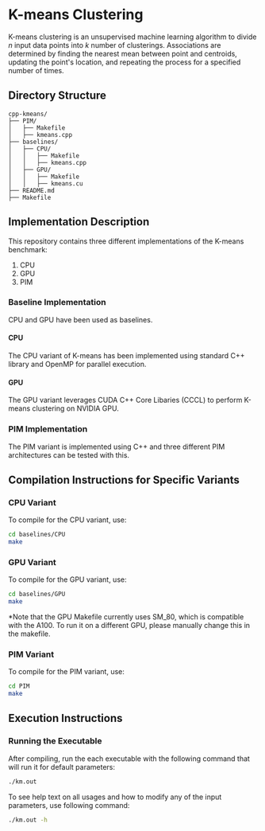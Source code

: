 # K-means Clustering

K-means clustering is an unsupervised machine learning algorithm to divide $n$ input data points into $k$ number of clusterings. Associations are determined by finding the nearest mean between point and centroids, updating the point's location, and repeating the process for a specified number of times.

## Directory Structure

```
cpp-kmeans/
├── PIM/
│   ├── Makefile
│   ├── kmeans.cpp
├── baselines/
│   ├── CPU/
│   │   ├── Makefile
│   │   ├── kmeans.cpp
│   ├── GPU/
│   │   ├── Makefile
│   │   ├── kmeans.cu
├── README.md
├── Makefile
```

## Implementation Description

This repository contains three different implementations of the K-means benchmark:

1. CPU
2. GPU
3. PIM

### Baseline Implementation

CPU and GPU have been used as baselines.

#### CPU

The CPU variant of K-means has been implemented using standard C++ library and OpenMP for parallel execution.

#### GPU

The GPU variant leverages CUDA C++ Core Libaries (CCCL) to perform K-means clustering on NVIDIA GPU.

### PIM Implementation

The PIM variant is implemented using C++ and three different PIM architectures can be tested with this.

## Compilation Instructions for Specific Variants

### CPU Variant

To compile for the CPU variant, use:

```bash
cd baselines/CPU
make
```

### GPU Variant

To compile for the GPU variant, use:

```bash
cd baselines/GPU
make
```

*Note that the GPU Makefile currently uses SM_80, which is compatible with the A100. To run it on a different GPU, please manually change this in the makefile.

### PIM Variant

To compile for the PIM variant, use:

```bash
cd PIM
make
```

## Execution Instructions

### Running the Executable

After compiling, run the each executable with the following command that will run it for default parameters:

```bash
./km.out
```

To see help text on all usages and how to modify any of the input parameters, use following command:

```bash
./km.out -h
```